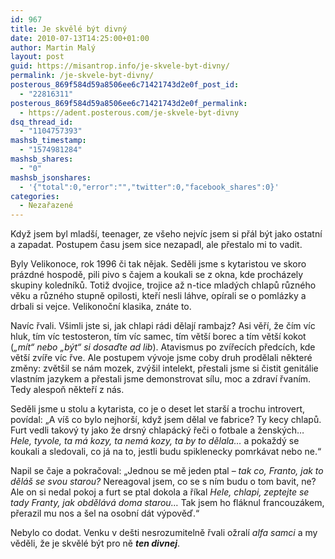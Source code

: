 ```yaml
---
id: 967
title: Je skvělé být divný
date: 2010-07-13T14:25:00+01:00
author: Martin Malý
layout: post
guid: https://misantrop.info/je-skvele-byt-divny/
permalink: /je-skvele-byt-divny/
posterous_869f584d59a8506ee6c71421743d2e0f_post_id:
  - "22816311"
posterous_869f584d59a8506ee6c71421743d2e0f_permalink:
  - https://adent.posterous.com/je-skvele-byt-divny
dsq_thread_id:
  - "1104757393"
mashsb_timestamp:
  - "1574981284"
mashsb_shares:
  - "0"
mashsb_jsonshares:
  - '{"total":0,"error":"","twitter":0,"facebook_shares":0}'
categories:
  - Nezařazené
---
```

Když jsem byl mladší, teenager, ze všeho nejvíc jsem si přál být jako ostatní a zapadat. Postupem času jsem sice nezapadl, ale přestalo mi to vadit.

Byly Velikonoce, rok 1996 či tak nějak. Seděli jsme s kytaristou ve skoro prázdné hospodě, pili pivo s čajem a koukali se z okna, kde procházely skupiny koledníků. Totiž dvojice, trojice až n-tice mladých chlapů různého věku a různého stupně opilosti, kteří nesli láhve, opírali se o pomlázky a drbali si vejce. Velikonoční klasika, znáte to.

Navíc řvali. Všimli jste si, jak chlapi rádi dělají rambajz? Asi věří, že čím víc hluk, tím víc testosteron, tím víc samec, tím větší borec a tím větší kokot (_&#8222;mít&#8220; nebo &#8222;být&#8220; si dosaďte ad lib_). Atavismus po zvířecích předcích, kde větší zvíře víc řve. Ale postupem vývoje jsme coby druh prodělali některé změny: zvětšil se nám mozek, zvýšil intelekt, přestali jsme si čistit genitálie vlastním jazykem a přestali jsme demonstrovat sílu, moc a zdraví řvaním. Tedy alespoň někteří z nás.

Seděli jsme u stolu a kytarista, co je o deset let starší a trochu introvert, povídal: &#8222;A víš co bylo nejhorší, když jsem dělal ve fabrice? Ty kecy chlapů. Furt vedli takový ty jako že drsný chlapácký řeči o fotbale a ženských&#8230; _Hele, tyvole, ta má kozy, ta nemá kozy, ta by to dělala&#8230;_ a pokaždý se koukali a sledovali, co já na to, jestli budu spiklenecky pomrkávat nebo ne.&#8220;

Napil se čaje a pokračoval: &#8222;Jednou se mě jeden ptal &#8211; _tak co, Franto, jak to děláš se svou starou?_ Nereagoval jsem, co se s ním budu o tom bavit, ne? Ale on si nedal pokoj a furt se ptal dokola a říkal _Hele, chlapi, zeptejte se tady Franty, jak obdělává doma starou&#8230;_ Tak jsem ho fláknul francouzákem, přerazil mu nos a šel na osobní dát výpověď.&#8220;

Nebylo co dodat. Venku v dešti nesrozumitelně řvali ožralí _alfa samci_ a my věděli, že je skvělé být pro ně **_ten divnej_**.